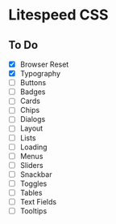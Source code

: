 # Litespeed CSS

## To Do
- [x] Browser Reset
- [x] Typography
- [ ] Buttons
- [ ] Badges
- [ ] Cards
- [ ] Chips
- [ ] Dialogs
- [ ] Layout
- [ ] Lists
- [ ] Loading
- [ ] Menus
- [ ] Sliders
- [ ] Snackbar
- [ ] Toggles
- [ ] Tables
- [ ] Text Fields
- [ ] Tooltips
